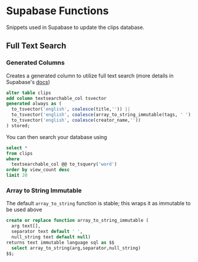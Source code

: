 # Supabase Functions

Snippets used in Supabase to update the clips database.

## Full Text Search

### Generated Columns

Creates a generated column to utilize full text search (more details in Supabase's [docs](https://supabase.com/docs/guides/database/full-text-search#searchable-columns))

```sql
alter table clips
add column textsearchable_col tsvector
generated always as (
  to_tsvector('english', coalesce(title,'')) ||
  to_tsvector('english', coalesce(array_to_string_immutable(tags, ' '),'')) ||
  to_tsvector('english', coalesce(creator_name,''))
) stored;
```

You can then search your database using

```sql
select *
from clips
where
  textsearchable_col @@ to_tsquery('word')
order by view_count desc
limit 20
```

### Array to String Immutable

The default `array_to_string` function is stable; this wraps it as immutable to be used above

```sql
create or replace function array_to_string_immutable (
  arg text[], 
  separator text default ' ',
  null_string text default null) 
returns text immutable language sql as $$
  select array_to_string(arg,separator,null_string)
$$;
```